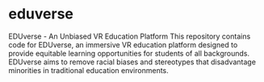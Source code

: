# eduverse
EDUverse - An Unbiased VR Education Platform This repository contains code for EDUverse, an immersive VR education platform designed to provide equitable learning opportunities for students of all backgrounds. EDUverse aims to remove racial biases and stereotypes that disadvantage minorities in traditional education environments.
